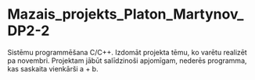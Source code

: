 # Mazais_projekts_Platon_Martynov_DP2-2
Sistēmu programmēšana C/C++. Izdomāt projekta tēmu, ko varētu realizēt pa novembri. Projektam jābūt salīdzinoši apjomīgam, nederēs programma, kas saskaita vienkārši a + b.

